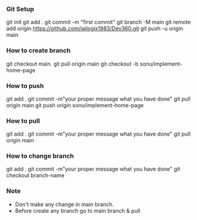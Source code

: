 ### Git Setup
  git init
  git add .
  git commit -m "first commit"
  git branch -M main
  git remote add origin https://github.com/jailogix1983/Dev360.git
  git push -u origin main

### How to create branch
git checkout main.
git pull origin main
git checkout -b sonu/implement-home-page

### How to push
git add .
git commit -m"your proper message what you have done"
git pull origin main
git push origin sonu/implement-home-page

### How to pull
git add .
git commit -m"your proper message what you have done"
git pull origin main

### How to change branch
git add .
git commit -m"your proper message what you have done"
git checkout branch-name

### Note
- Don't make any change in main branch.
- Before create any branch go to main branch & pull